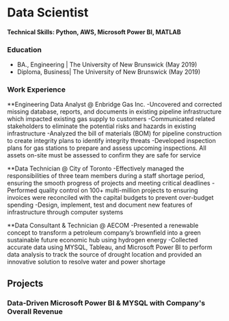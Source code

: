 # Data Scientist
#### Technical Skills: Python, AWS, Microsoft Power BI, MATLAB

### Education
- BA., Engineering | The University of New Brunswick (May 2019)
- Diploma, Business| The University of New Brunswick (May 2019)

### Work Experience 
**Engineering Data Analyst @ Enbridge Gas Inc.
-Uncovered and corrected missing database, reports, and documents in existing pipeline infrastructure which impacted existing gas supply to customers
-Communicated related stakeholders to eliminate the potential risks and hazards in existing infrastructure 
-Analyzed the bill of materials (BOM) for pipeline construction to create integrity plans to identify integrity threats
-Developed inspection plans for gas stations to prepare and assess upcoming inspections. All assets on-site must be assessed to confirm they are safe for service

**Data Technician @ City of Toronto
-Effectively managed the responsibilities of three team members during a staff shortage period, ensuring the smooth progress of projects and meeting critical deadlines
-Performed quality control on 100+ multi-million projects to ensuring invoices were reconciled with the capital budgets to prevent over-budget spending
-Design, implement, test and document new features of infrastructure through computer systems

**Data Consultant & Technician @ AECOM
-Presented a renewable concept to transform a petroleum company’s brownfield into a green sustainable future economic hub using hydrogen energy
-Collected accurate data using MYSQL, Tableau, and Microsoft Power BI to perform data analysis to track the source of drought location and provided an innovative solution to resolve water and power shortage

## Projects
### Data-Driven Microsoft Power BI & MYSQL with Company's Overall Revenue


